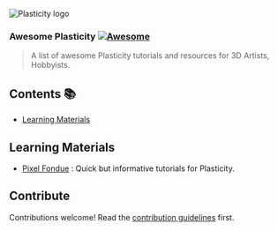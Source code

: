 ![Plasticity logo](https://www.plasticity.xyz/_next/image?url=%2F_next%2Fstatic%2Fmedia%2Ficon_256x256.09a58ec3.png&w=256&q=75)
### **Awesome Plasticity** [![Awesome](https://awesome.re/badge.svg)](https://awesome.re)

>  A list of awesome Plasticity tutorials and resources for 3D Artists, Hobbyists. 


## Contents 📚

- [Learning Materials](#learning-materials)


## Learning Materials

- [Pixel Fondue](https://www.youtube.com/watch?v=c6om0JEZeik&list=PLv8HciXoFYX-VGc-zqYQNLaWl8PuwIelI) : Quick but informative tutorials for Plasticity.


## Contribute

Contributions welcome! Read the [contribution guidelines](CONTRIBUTING.md) first.
